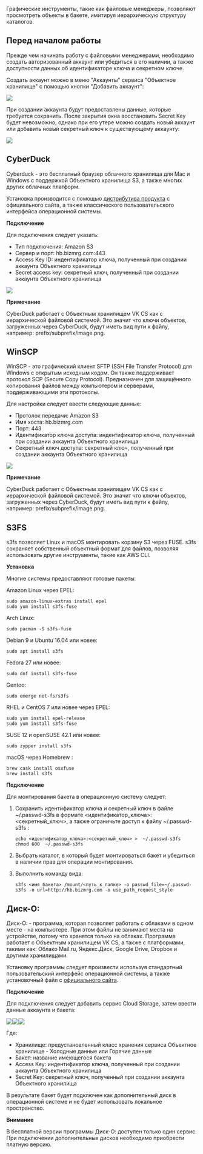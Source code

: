 Графические инструменты, такие как файловые менеджеры, позволяют просмотреть объекты в бакете, имитируя иерархическую структуру каталогов.

Перед началом работы
--------------------

Прежде чем начинать работу с файловыми менеджерами, необходимо создать авторизованный аккаунт или убедиться в его наличии, а также доступности данных об идентификаторе ключа и секретном ключе.

Создать аккаунт можно в меню "Аккаунты" сервиса "Объектное хранилище" с помощью кнопки "Добавить аккаунт":

![](./assets/1598239176953-1598239176953.png)

При создании аккаунта будут предоставлены данные, которые требуется сохранить. После закрытия окна восстановить Secret Key будет невозможно, однако при его утере можно создать новый аккаунт или добавить новый секретный ключ к существующему аккаунту:

![](./assets/1598239248183-1598239248183.png)

CyberDuck
---------

Cyberduck - это бесплатный браузер облачного хранилища для Mac и Windows с поддержкой Объектного хранилища S3, а также многих других облачных платформ.

Установка производится с помощью [дистрибутива продукта](https://cyberduck.io/download) с официального сайта, а также классического пользовательского интерфейса операционной системы.

**Подключение**

Для подключения следует указать:

*   Тип подключения: Amazon S3
*   Сервер и порт: hb.bizmrg.com:443
*   Access Key ID: индентификатор ключа, полученный при создании аккаунта Объектного хранилища
*   Secret access key: секретный ключ, полученный при создании аккаунта Объектного хранилища

![](./assets/1598239805330-1598239805330.png)

**Примечание**

CyberDuck работает с Объектным хранилищем VK CS как с иерархической файловой системой. Это значит что ключи объектов, загруженных через CyberDuck, будут иметь вид пути к файлу, например: prefix/subprefix/image.png.

WinSCP
------

WinSCP - это графический клиент SFTP (SSH File Transfer Protocol) для Windows с открытым исходным кодом. Он также поддерживает протокол SCP (Secure Copy Protocol). Предназначен для защищённого копирования файлов между компьютером и серверами, поддерживающими эти протоколы.

Для настройки следует ввести следующие данные:

*   Протолок передачи: Amazon S3
*   Имя хоста: hb.bizmrg.com
*   Порт: 443
*   Идентификатор ключа доступа: индентификатор ключа, полученный при создании аккаунта Объектного хранилища
*   Секретный ключ доступа: секретный ключ, полученный при создании аккаунта Объектного хранилища

![](./assets/1598239872542-1598239872541.png)

**Примечание**

CyberDuck работает с Объектным хранилищем VK CS как с иерархической файловой системой. Это значит что ключи объектов, загруженных через CyberDuck, будут иметь вид пути к файлу, например: prefix/subprefix/image.png.

S3FS
----

s3fs позволяет Linux и macOS монтировать корзину S3 через FUSE. s3fs сохраняет собственный объектный формат для файлов, позволяя использовать другие инструменты, такие как AWS CLI.

**Установка**

Многие системы предоставляют готовые пакеты:

Amazon Linux через EPEL:

```
sudo amazon-linux-extras install epel
sudo yum install s3fs-fuse
```

Arch Linux:

```
sudo pacman -S s3fs-fuse
```

Debian 9 и Ubuntu 16.04 или новее:

```
sudo apt install s3fs
```

Fedora 27 или новее:

```
sudo dnf install s3fs-fuse
```

Gentoo:

```
sudo emerge net-fs/s3fs
```

RHEL и CentOS 7 или новее через EPEL:

```
sudo yum install epel-release
sudo yum install s3fs-fuse
```

SUSE 12 и openSUSE 42.1 или новее:

```
sudo zypper install s3fs
```

macOS через Homebrew :

```
brew cask install osxfuse
brew install s3fs
```

**Подключение**

Для монтирования бакета в операционную систему следует:

1.  Сохранить идентификатор ключа и секретный ключ в файле ~/.passwd-s3fs в формате <идентификатор_ключа>:<секретный_ключ>, а также ограничьте доступ к файлу ~/.passwd-s3fs :
    ```
    echo <идентификатор_ключа>:<секретный_ключ> >  ~/.passwd-s3fs
    chmod 600  ~/.passwd-s3fs
    ```
    
2.  Выбрать каталог, в который будет монтироваться бакет и убедиться в наличии прав для операции монтирования.
3.  Выполнить команду вида:
    ```
    s3fs <имя_бакета> /mount/<путь_к_папке> -o passwd_file=~/.passwd-s3fs -o url=http://hb.bizmrg.com -o use_path_request_style
    ```
    

Диск-О:
-------

Диск-О: - программа, которая позволяет работать с облаками в одном месте - на компьютере. При этом файлы не занимают места на устройстве, потому что хранятся только на облаках. Программа работает с Объектным хранилищем VK CS, а также с платформами, такими как: Облако Mail.ru, Яндекс.Диск, Google Drive, Dropbox и другими хранилищами.

Установку программы следует произвести используя стандартный пользовательский интерфейс операционной системы, а также установочный файл с [официального сайта](https://disk-o.cloud/ru/).

**Подключение**

Для подключения следует добавить сервис Cloud Storage, затем ввести данные аккаунта и бакета:

![](./assets/1598241269853-1598241269853.png)![](./assets/1598241303899-1598241303899.png)![](./assets/1598241345195-1598241345195.png)

Где:

*   Хранилище: предустановленный класс хранения сервиса Объектное хранилище - Холодные данные или Горячие данные 
*   Бакет: название имеющегося бакета
*   Access Key: индентификатор ключа, полученный при создании аккаунта Объектного хранилища
*   Secret Key: секретный ключ, полученный при создании аккаунта Объектного хранилища

В результате бакет будет подключен как дополнительный диск в операционной системе и не будет использовать локальное пространство.

**Внимание**

В бесплатной версии программы Диск-О: доступен только один сервис. При подключении дополнительных дисков необходимо приобрести платную версию.